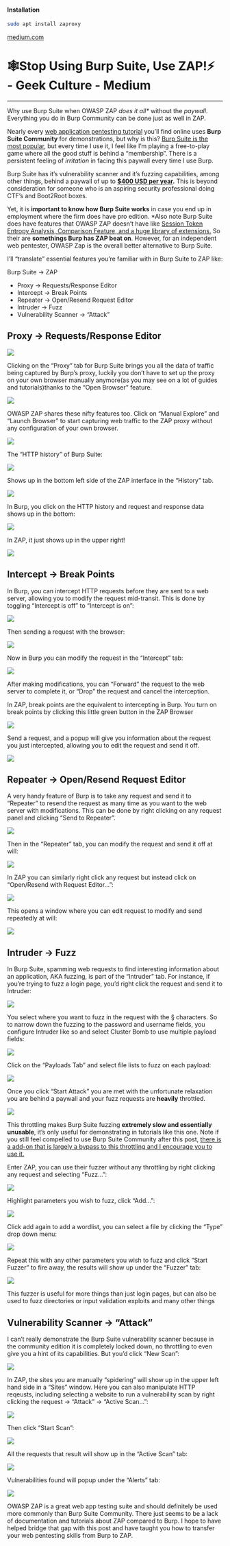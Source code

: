 #### Installation

```bash - kali
sudo apt install zaproxy
```

[medium.com](https://medium.com/geekculture/%EF%B8%8Fstop-using-burp-suite-use-zap-fd68bf12d63e)

# 🕸️Stop Using Burp Suite, Use ZAP!⚡ - Geek Culture - Medium


---

Why use Burp Suite when OWASP ZAP _does it all*_ without the _paywall_. Everything you do in Burp Community can be done just as well in ZAP.

Nearly every [web application pentesting tutorial](https://www.google.com/search?q=web+app+pentesting+%22burp+suite%22) you’ll find online uses **Burp Suite Community** for demonstrations, but why is this? [Burp Suite is the most popular](https://trends.google.com/trends/explore?q=burp%20suite,OWASP%20ZAP), but every time I use it, I feel like I’m playing a free-to-play game where all the good stuff is behind a “membership”. There is a persistent feeling of _irritation_ in facing this paywall every time I use Burp.

Burp Suite has it’s vulnerability scanner and it’s fuzzing capabilities, among other things, behind a paywall of up to [**$400 USD per year**](https://portswigger.net/burp/pro)**.** This is beyond consideration for someone who is an aspiring security professional doing CTF’s and Boot2Root boxes.

Yet, it is **important to know how Burp Suite works** in case you end up in employment where the firm does have pro edition. *Also note Burp Suite does have features that OWASP ZAP doesn’t have like [Session Token Entropy Analysis, Comparison Feature, and a huge library of extensions.](https://allabouttesting.org/burp-suite-vs-owasp-zap-which-is-better/) So their are **somethings Burp has ZAP beat on**. However, for an independent web pentester, OWASP Zap is the overall better alternative to Burp Suite.

I’ll “translate” essential features you’re familiar with in Burp Suite to ZAP like:

Burp Suite -> ZAP

-   Proxy -> Requests/Response Editor
-   Intercept -> Break Points
-   Repeater -> Open/Resend Request Editor
-   Intruder -> Fuzz
-   Vulnerability Scanner -> “Attack”

## Proxy -> Requests/Response Editor

![](https://miro.medium.com/max/822/1*6obpkxmrJwM3dE7S_sZaxQ.png)

Clicking on the “Proxy” tab for Burp Suite brings you all the data of traffic being captured by Burp’s proxy, luckily you don’t have to set up the proxy on your own browser manually anymore(as you may see on a lot of guides and tutorials)thanks to the “Open Browser” feature.

![](https://miro.medium.com/max/913/1*_KD-Zn8xhMgRV-5xljww7A.png)

OWASP ZAP shares these nifty features too. Click on “Manual Explore” and “Launch Browser” to start capturing web traffic to the ZAP proxy without any configuration of your own browser.

![](https://miro.medium.com/max/836/1*F4jJ14StgRzWHC3CNgn-FQ.png)

The “HTTP history” of Burp Suite:

![](https://miro.medium.com/max/603/1*_xs27yYyMa3rVFi2-4y2tQ.png)

Shows up in the bottom left side of the ZAP interface in the “History” tab.

![](https://miro.medium.com/max/913/1*sVtEN1JzV7Oa0XH1QFvTCQ.png)

In Burp, you click on the HTTP history and request and response data shows up in the bottom:

![](https://miro.medium.com/max/913/1*bRAd4Cx_93RzM20ri7GPMQ.png)

In ZAP, it just shows up in the upper right!

![](https://miro.medium.com/max/913/1*TvTbQwKfFID52uGCeA2PGg.png)

## Intercept -> Break Points

In Burp, you can intercept HTTP requests before they are sent to a web server, allowing you to modify the request mid-transit. This is done by toggling “Intercept is off” to “Intercept is on”:

![](https://miro.medium.com/max/527/1*kgcTiGa3TdW94dxqVG970A.png)

Then sending a request with the browser:

![](https://miro.medium.com/max/762/1*nMsMnUQeadG3lQUxK8Sdwg.png)

Now in Burp you can modify the request in the “Intercept” tab:

![](https://miro.medium.com/max/655/1*y6fFc1EK_IuFoyb5WPgEVA.png)

After making modifications, you can “Forward” the request to the web server to complete it, or “Drop” the request and cancel the interception.

In ZAP, break points are the equivalent to intercepting in Burp. You turn on break points by clicking this little green button in the ZAP Browser

![](https://miro.medium.com/max/814/1*oReRKpprbB8UWl4vtwIugA.png)

Send a request, and a popup will give you information about the request you just intercepted, allowing you to edit the request and send it off.

![](https://miro.medium.com/max/892/1*KBibdUbRBI1F7Pd5YwHzcg.png)

## Repeater -> Open/Resend Request Editor

A very handy feature of Burp is to take any request and send it to “Repeater” to resend the request as many time as you want to the web server with modifications. This can be done by right clicking on any request panel and clicking “Send to Repeater”.

![](https://miro.medium.com/max/650/1*gySM5eQ486Bw0HqwCDuhdA.png)

Then in the “Repeater” tab, you can modify the request and send it off at will:

![](https://miro.medium.com/max/664/1*beWH0eEdTDUjFHCRiX6NrA.png)

In ZAP you can similarly right click any request but instead click on “Open/Resend with Request Editor…”:

![](https://miro.medium.com/max/891/1*3lA8gPqcdvMqt_ZtTfqJ_A.png)

This opens a window where you can edit request to modify and send repeatedly at will:

![](https://miro.medium.com/max/913/1*C_IJYcsq4OabxX4XXVX97w.png)

## Intruder -> Fuzz

In Burp Suite, spamming web requests to find interesting information about an application, AKA fuzzing, is part of the “Intruder” tab. For instance, if you’re trying to fuzz a login page, you’d right click the request and send it to Intruder:

![](https://miro.medium.com/max/913/1*OOHPalplzye2NJm9dp_Wtg.png)

You select where you want to fuzz in the request with the § characters. So to narrow down the fuzzing to the password and username fields, you configure Intruder like so and select Cluster Bomb to use multiple payload fields:

![](https://miro.medium.com/max/847/1*Qs0jEBzROwEkvDD-F5UTLw.png)

Click on the “Payloads Tab” and select file lists to fuzz on each payload:

![](https://miro.medium.com/max/550/1*m4i1HR6vKu6DuHbMtHYc3Q.png)

Once you click “Start Attack” you are met with the unfortunate relaxation you are behind a paywall and your fuzz requests are **heavily** throttled.

![](https://miro.medium.com/max/638/1*NsIOiMS6LKlSKFwuvPrJvA.png)

This throttling makes Burp Suite fuzzing **extremely slow and essentially unusable**, it’s only useful for demonstrating in tutorials like this one. Note if you still feel compelled to use Burp Suite Community after this post, [there is a add-on that is largely a bypass to this throttling and I encourage you to use it.](https://github.com/PortSwigger/turbo-intruder)

Enter ZAP, you can use their fuzzer without any throttling by right clicking any request and selecting “Fuzz…”:

![](https://miro.medium.com/max/913/1*i7yq3NQFt1zDtV4UQGnZyw.png)

Highlight parameters you wish to fuzz, click “Add…”:

![](https://miro.medium.com/max/913/1*LvYVaOrdV6cyKjOaWCjd5g.png)

Click add again to add a wordlist, you can select a file by clicking the “Type” drop down menu:

![](https://miro.medium.com/max/614/1*d1lJoW2KOcrbtE0_XRpmcA.png)

Repeat this with any other parameters you wish to fuzz and click “Start Fuzzer” to fire away, the results will show up under the “Fuzzer” tab:

![](https://miro.medium.com/max/913/1*caxMFNnEXa8A7Za-sSYINQ.png)

This fuzzer is useful for more things than just login pages, but can also be used to fuzz directories or input validation exploits and many other things

## Vulnerability Scanner -> “Attack”

I can’t really demonstrate the Burp Suite vulnerability scanner because in the community edition it is completely locked down, no throttling to even give you a hint of its capabilities. But you’d click “New Scan”:

![](https://miro.medium.com/max/913/1*_AvVzQGi6j9PjFN6lp6ENg.png)

In ZAP, the sites you are manually “spidering” will show up in the upper left hand side in a “Sites” window. Here you can also manipulate HTTP reqeusts, including selecting a website to run a vulnerability scan by right clicking the request -> “Attack” -> “Active Scan…”:

![](https://miro.medium.com/max/913/1*BlqstwC4Pm1N1ZO6M7izvA.png)

Then click “Start Scan”:

![](https://miro.medium.com/max/897/1*UAQZU6pWiC_SdxTJlhwvPw.png)

All the requests that result will show up in the “Active Scan” tab:

![](https://miro.medium.com/max/913/1*nUA2f5cfIVxKAIlGQnpQbQ.png)

Vulnerabilities found will popup under the “Alerts” tab:

![](https://miro.medium.com/max/785/1*f52ixU7dbzS3X-z0I8Wh-Q.png)

OWASP ZAP is a great web app testing suite and should definitely be used more commonly than Burp Suite Community. There just seems to be a lack of documentation and tutorials about ZAP compared to Burp. I hope to have helped bridge that gap with this post and have taught you how to transfer your web pentesting skills from Burp to ZAP.